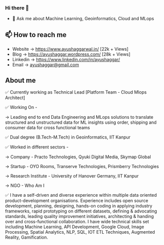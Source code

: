 ### Hi there 👋
- 💬 Ask me about Machine Learning, Geoinformatics, Cloud and MLops

## 📫 How to reach me
- Website -> https://www.ayushaggarwal.in/ [22k + Views]
- Blog -> https://ayushaggar.wordpress.com/ [28k + Views]
- Linkedin -> https://www.linkedin.com/in/ayushaggar/
- Email -> ayushaggar@gmail.com

## About me

✅ Currently working as Technical Lead [Platform Team - Cloud Mlops Architect]

✅ Working On -

-> Leading end to end Data Engineering and MLops solutions to translate structured and unstructured data for ML insights using order, shipping and consumer data for cross functional teams


✅ Dual degree (B.Tech-M.Tech) in Geoinformatics, IIT Kanpur

✅ Worked in different sectors -

-> Company - Practo Technologies, Qyuki Digital Media, Skymap Global

-> Startup - OYO Rooms, Transerve Technologies, Prismberry Technologies

-> Research Institute - University of Hanover Germany, IIT Kanpur

-> NGO - Who Am I

✅ I have a self-driven and diverse experience within multiple data oriented product-development organisations. Experience includes open source development, planning, designing, hands-on coding in applying industry frameworks, rapid prototyping on different datasets, defining & advocating standards, leading quality improvement initiatives, architecting & handing over and cross-functional collaboration. I have wide technical skills set including Machine Learning, API Development, Google Cloud, Image Processing, Spatial Analytics, NLP, SQL, IOT ETL Techniques, Augmented Reality, Gamification.
